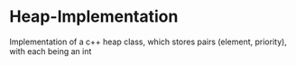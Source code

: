 # Heap-Implementation
Implementation of a c++ heap class, which stores pairs (element, priority), with each being an int
